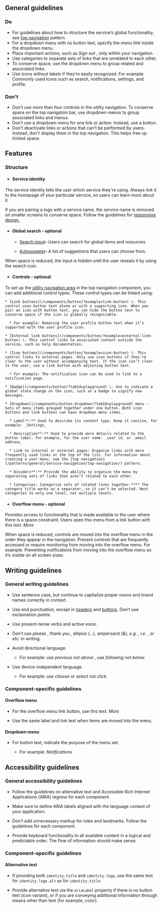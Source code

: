 ## General guidelines

### Do

  * For guidelines about how to structure the service’s global functionality, see [top navigation](/patterns/general/service-navigation/top-navigation/) pattern.
  * For a dropdown menu with no button text, specify the menu title inside the dropdown menu.
  * Place important actions, such as _Sign out_ , only within your navigation.
  * Use categories to separate sets of links that are unrelated to each other.
  * To conserve space, use the dropdown menu to group related and associated links.
  * Use icons without labels if they’re easily recognized. For example: Commonly used icons such as search, notifications, settings, and profile.



### Don't

  * Don't use more than four controls in the utility navigation. To conserve space on the top navigation bar, use dropdown menus to group associated links and menus.
  * Don’t use a dropdown menu for one link or action. Instead, use a button.
  * Don't deactivate links or actions that can't be performed by users. Instead, don't display them in the top navigation. This helps free up limited space.



## Features

### Structure

  * #### Service identity

The service identity tells the user which service they're using. Always link it to the homepage of your particular service, so users can learn more about it.

  
If you are pairing a logo with a service name, the service name is removed on smaller screens to conserve space. Follow the guidelines for [responsive design.](/foundation/core-principles/responsive-design/)

  * #### Global search \- optional

    * [Search input](/components/input/?example=disabled-search&props=N4IgLgngDgpiBcIDOMCGAnAxgCxAGhABMBLJVAIwBsZCEAzVSlAqS1TGbAe0sJnQQgAymiy4AvkA)**–** Users can search for global items and resources.

    * [Autosuggest](/components/autosuggest/?example=with-suggestions)**–** A list of suggestions that users can choose from.

When space is reduced, the input is hidden until the user reveals it by using the search icon.

  * #### Controls \- optional

To set up the [utility navigation area](/patterns/general/service-navigation/top-navigation/#building-blocks/) in the top navigation component, you can add additional control types. These control types can be linked using:  


    * [Link buttons](/components/button/?example=link-button) \- This control uses button text alone or with a supporting icon. When you pair an icon with button text, you can hide the button text to conserve space if the icon is globally recognizable. 

      * For example: Removing the user profile button text when it’s supported with the user profile icon.

    * [External link buttons](/components/button/?example=external-link-button) \- This control links to associated content outside the service, such as help documentation.

    * [Icon buttons](/components/button/?example=icon-button) \- This control links to external pages. Only use icon buttons if they’re clear to the user without accompanying text. If the icon isn’t clear to the user, use a link button with adjoining button text. 

      * For example: The notification icon can be used to link to a notification page. 

    * [Badge](/components/button/?tabId=playground) \- Use to indicate a global state change on the icon, such as a badge to signify new messages.

    * [Dropdown](/components/button-dropdown/?tabId=playground) menu - Sets of menu items grouped together under one button. Both icon buttons and link buttons can have dropdown menu items.

      * Label**:** Used to describe its content type. Keep it concise, for example: _Settings_

      * Description**:** Used to provide more details related to the button label. For example, for the user name: _user id_ or _email address_

      * Link to internal or external pages: Organize links with more frequently used links at the top of the list. For information about creating a user menu, see the [top navigation](/patterns/general/service-navigation/top-navigation/) pattern.

      * Dividers**:** Provide the ability to organize the menu by separating sets of links that aren’t related to each other.

      * Categories: Categorize sets of related links together.**** The category title works as a separator, so it can’t be selected. Nest categories to only one level, not multiple levels.

  * #### Overflow menu \- optional

Provides access to functionality that is made available to the user where there is a space constraint. Users open this menu from a link button with this text: _More_

  
When space is reduced, controls are moved into the overflow menu in the order they appear in the navigation. Prevent controls that are frequently accessed or require monitoring from moving into the overflow menu. For example: Preventing notifications from moving into the overflow menu so it’s visible on all screen sizes.




## Writing guidelines

### General writing guidelines

  * Use sentence case, but continue to capitalize proper nouns and brand names correctly in context.

  * Use end punctuation, except in [headers](/components/header/?tabId=usage) and [buttons](/components/button/?tabId=usage). Don’t use exclamation points.

  * Use present-tense verbs and active voice.

  * Don't use _please_ , _thank you_ , ellipsis (_..._), ampersand (_&_), _e.g._ , _i.e._ , or _etc._ in writing.

  * Avoid directional language.

    * For example: use _previous_ not _above_ , use _following_ not _below_.

  * Use device-independent language.

    * For example: use _choose_ or _select_ not _click_.




### Component-specific guidelines

#### Overflow menu

  * For the overflow menu link button, use this text: _More_

  * Use the same label and link text when items are moved into the menu.




#### Dropdown menu

  * For button text, indicate the purpose of the menu set.

    * For example: _Notifications_




## Accessibility guidelines

### General accessibility guidelines

  * Follow the guidelines on alternative text and Accessible Rich Internet Applications (ARIA) regions for each component.

  * Make sure to define ARIA labels aligned with the language context of your application.

  * Don't add unnecessary markup for roles and landmarks. Follow the guidelines for each component.

  * Provide keyboard functionality to all available content in a logical and predictable order. The flow of information should make sense.




### Component-specific guidelines

#### Alternative text

  * If providing both `identity.title` and `identity.logo`, use the same text for `identity.logo.alt` as for `identity.title`.

  * Provide alternative text via the `ariaLabel` property if there is no button text (icon variant), or if you are conveying additional information through means other than text (for example, color).




